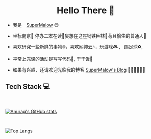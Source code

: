 <h1 align="center"> Hello There 👋 </h1>


* 我是　[SuperMalow](http://1.116.79.113/wordpress/) :blush:
* 坐标南京:city_sunrise: 停办二本在读:book:妄想在这座钢铁巨林:evergreen_tree:苟且偷生的普通人:runner: 
* 喜欢研究一些新鲜的事物:globe_with_meridians:，喜欢网抑云🎶，玩游戏:video_game: , ​ ​ 踢足球:soccer:,
* 平常上完课的活动是写写代码🤪,  干干饭:rice_ball:
  
* 如果有兴趣，还请欢迎光临我的博客 [SuperMalow's Blog](http://1.116.79.113/wordpress/) 🎊🎊🎊🎊🎊🎊


## Tech Stack :computer:

<br>

[![Anurag's GitHub stats](https://github-readme-stats.vercel.app/api?username=SuperMalow)](https://github.com/SuperMalow/github-readme-stats)

<br>



[![Top Langs](https://github-readme-stats.vercel.app/api/top-langs/?username=SuperMalow)](https://github.com/SuperMalow/github-readme-stats)

<br>
